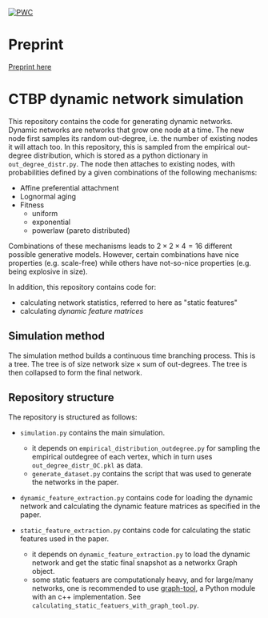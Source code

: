 [![PWC](https://img.shields.io/endpoint.svg?url=https://paperswithcode.com/badge/learning-the-mechanisms-of-network-growth/graph-classification-on-synthetic-dynamic)](https://paperswithcode.com/sota/graph-classification-on-synthetic-dynamic?p=learning-the-mechanisms-of-network-growth)
# Preprint
[Preprint here](https://arxiv.org/abs/2404.00793)

# CTBP dynamic network simulation


This repository contains the code for generating dynamic networks. Dynamic networks are networks that grow one node at a time. The new node first samples its random out-degree, i.e. the number of existing nodes it will attach too. In this repository, this is sampled from the empirical out-degree distribution, which is stored as a python dictionary in `out_degree_distr.py`. The node then attaches to existing nodes, with probabilities defined by a given combinations of the following mechanisms:
* Affine preferential attachment
* Lognormal aging
* Fitness
    - uniform
    - exponential
    - powerlaw (pareto distributed)

Combinations of these mechanisms leads to $2 \times 2 \times 4 = 16$ different possible generative models. However, certain combinations have nice properties (e.g. scale-free) while others have not-so-nice properties (e.g. being explosive in size). 

In addition, this repository contains code for:
* calculating network statistics, referred to here as "static features"
* calculating *dynamic feature matrices*

## Simulation method
The simulation method builds a continuous time branching process. This is a tree. The tree is of size $\text{network size} \times \text{sum of out-degrees}$. The tree is then collapsed to form the  final network.


## Repository structure
The repository is structured as follows:

* `simulation.py` contains the main simulation.
    * it depends on `empirical_distribution_outdegree.py` for sampling the empirical outdegree of each vertex, which in turn uses `out_degree_distr_OC.pkl` as data.
    * `generate_dataset.py` contains the script that was used to generate the networks in the paper.

* `dynamic_feature_extraction.py` contains code for loading the dynamic network and calculating the dynamic feature matrices as specified in the paper.

* `static_feature_extraction.py` contains code for calculating the static features used in the paper. 
    * it depends on `dynamic_feature_extraction.py` to load the dynamic network and get the static final snapshot as a networkx Graph object.
    * some static featuers are computationaly heavy, and for large/many networks, one is recommended to use [graph-tool](https://graph-tool.skewed.de/), a Python module with an c++ implementation. See `calculating_static_featuers_with_graph_tool.py`.
